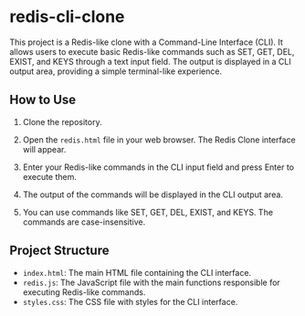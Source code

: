 # redis-cli-clone

This project is a Redis-like clone with a Command-Line Interface (CLI). It allows users to execute basic Redis-like commands such as SET, GET, DEL, EXIST, and KEYS through a text input field. The output is displayed in a CLI output area, providing a simple terminal-like experience.

## How to Use

1. Clone the repository.

2. Open the `redis.html` file in your web browser. The Redis Clone interface will appear.

3. Enter your Redis-like commands in the CLI input field and press Enter to execute them.

4. The output of the commands will be displayed in the CLI output area.

5. You can use commands like SET, GET, DEL, EXIST, and KEYS. The commands are case-insensitive.

## Project Structure
- `index.html`: The main HTML file containing the CLI interface.
- `redis.js`: The JavaScript file with the main functions responsible for executing Redis-like commands.
- `styles.css`: The CSS file with styles for the CLI interface.
